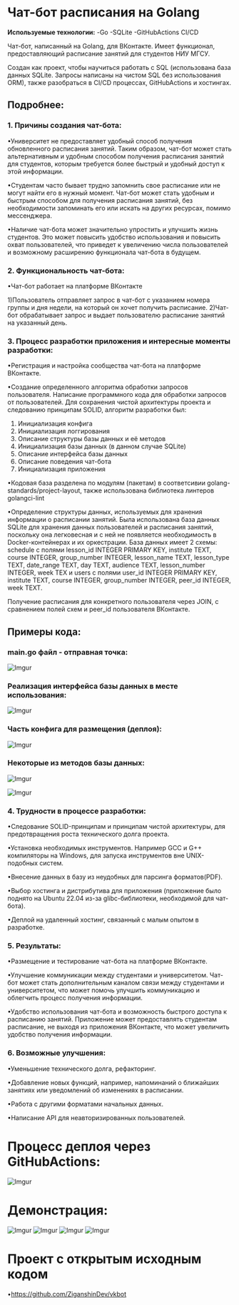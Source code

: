# Чат-бот расписания на Golang

**Используемые технологии:**
-Go
-SQLite
-GitHubActions CI/CD

Чат-бот, написанный на Golang, для ВКонтакте. Имеет функционал, предоставляющий расписание занятий для студентов НИУ МГСУ.

Создан как проект, чтобы научиться работать с SQL (использована база данных SQLite. Запросы написаны на чистом SQL без использования ORM), также разобраться в CI/CD процессах, GitHubActions и хостингах. 

## Подробнее: 

### 1. Причины создания чат-бота:
•Университет не предоставляет удобный способ получения обновленного расписания занятий. Таким образом, чат-бот может стать альтернативным и удобным способом получения расписания занятий для студентов, которым требуется более быстрый и удобный доступ к этой информации.

•Студентам часто бывает трудно запомнить свое расписание или не могут найти его в нужный момент. Чат-бот может стать удобным и быстрым способом для получения расписания занятий, без необходимости запоминать его или искать на других ресурсах, помимо мессенджера.

•Наличие чат-бота может значительно упростить и улучшить жизнь студентов. Это может повысить удобство использования и повысить охват пользователей, что приведет к увеличению числа пользователей и возможному расширению функционала чат-бота в будущем.

### 2. Функциональность чат-бота:
•Чат-бот работает на платформе ВКонтакте

1)Пользователь отправляет запрос в чат-бот с указанием номера группы и дня недели, на который он хочет получить расписание.
2)Чат-бот обрабатывает запрос и выдает пользователю расписание занятий на указанный день.

### 3. Процесс разработки приложения и интересные моменты разработки:
•Регистрация и настройка сообщества чат-бота на платформе ВКонтакте.

•Создание определенного алгоритма обработки запросов пользователя. Написание программного кода для обработки запросов от пользователей.
Для сохранения чистой архитектуры проекта и следованию принципам SOLID, алгоритм разработки был: 

1) Инициализация конфига
2) Инициализация логгирования
3) Описание структуры базы данных и её методов
4) Инициализация базы данных (в данном случае SQLite)
5) Описание интерфейса базы данных
6) Описание поведения чат-бота
7) Инициализация приложения

•Кодовая база разделена по модулям (пакетам) в соответсивии golang-standards/project-layout, также использована библиотека линтеров golangci-lint

•Определение структуры данных, используемых для хранения информации о расписании занятий.
Была использована база данных SQLite для хранения данных пользователей и расписания занятий, поскольку она легковесная и с ней не появляется необходимость в Docker-контейнерах и их оркестрации.
База данных имеет 2 схемы: schedule с полями lesson_id INTEGER PRIMARY KEY, institute TEXT, course INTEGER, group_number INTEGER, lesson_name TEXT, lesson_type TEXT, date_range TEXT, day TEXT, audience TEXT, lesson_number INTEGER, week TEX  и users с полями user_id INTEGER PRIMARY KEY, institute TEXT, course INTEGER, group_number INTEGER, peer_id INTEGER, week TEXT.

Получение расписания для конкретного пользователя через JOIN, с сравнением полей схем и peer_id пользователя ВКонтакте.

## Примеры кода:

### main.go файл - отправная точка:
![Imgur](https://i.imgur.com/AO5RJzk.png)

### Реализация интерфейса базы данных в месте использования:
![Imgur](https://i.imgur.com/VLbx7Kl.png)

### Часть конфига для размещения (деплоя):
![Imgur](https://i.imgur.com/UYzKt5I.png)

### Некоторые из методов базы данных:
![Imgur](https://i.imgur.com/QooZJeq.png)

![Imgur](https://i.imgur.com/vVyhBxB.png)

### 4. Трудности в процессе разработки:
•Следование SOLID-принципам и принципам чистой архитектуры, для предотвращения роста технического долга проекта.

•Установка необходимых инструментов. Например GCC и G++ компиляторы на Windows, для запуска инструментов вне UNIX-подобных систем. 

•Внесение данных в базу из неудобных для парсинга форматов(PDF).

•Выбор хостинга и дистрибутива для приложения (приложение было поднято на Ubuntu 22.04 из-за glibc-библиотеки, необходимой для чат-бота).

•Деплой на удаленный хостинг, связанный с малым опытом в разработке.

### 5. Результаты:
•Размещение и тестирование чат-бота на платформе ВКонтакте.

•Улучшение коммуникации между студентами и университетом. Чат-бот может стать дополнительным каналом связи между студентами и университетом, что может помочь улучшить коммуникацию и облегчить процесс получения информации.

•Удобство использования чат-бота и возможность быстрого доступа к расписанию занятий. 
Приложение может предоставлять студентам расписание, не выходя из приложения ВКонтакте, что может увеличить удобство получения информации.

### 6. Возможные улучшения:
•Уменьшение технического долга, рефакторинг.

•Добавление новых функций, например, напоминаний о ближайших занятиях или уведомлений об изменениях в расписании.

•Работа с другими форматами начальных данных.

•Написание API для неавторизированных пользователей.

# Процесс деплоя через GitHubActions:

![Imgur](https://i.imgur.com/dmoynIf.png)

# Демонстрация:

![Imgur](https://i.imgur.com/g5p8hSN.png)
![Imgur](https://i.imgur.com/TT2USkm.png)
![Imgur](https://i.imgur.com/OeKpiEz.png)
![Imgur](https://i.imgur.com/DrolXcH.png)

# Проект с открытым исходным кодом

•https://github.com/ZiganshinDev/vkbot

